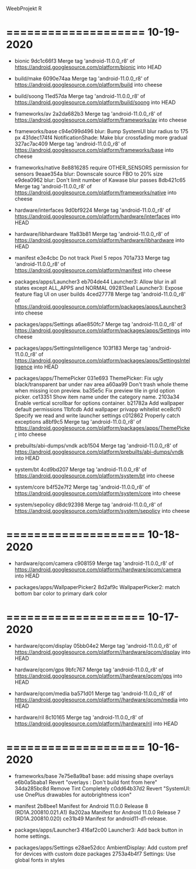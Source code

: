 
WeebProjekt R


====================
     10-19-2020
====================


   * bionic
9dc1c66f3 Merge tag 'android-11.0.0_r8' of https://android.googlesource.com/platform/bionic into HEAD

   * build/make
6090e74aa Merge tag 'android-11.0.0_r8' of https://android.googlesource.com/platform/build into cheese

   * build/soong
11ed57da Merge tag 'android-11.0.0_r8' of https://android.googlesource.com/platform/build/soong into HEAD

   * frameworks/av
2a2da682b3 Merge tag 'android-11.0.0_r8' of https://android.googlesource.com/platform/frameworks/av into cheese

   * frameworks/base
c94e099d496 blur: Bump SystemUI blur radius to 175 px
431dec174f4 NotificationShade: Make blur crossfading more gradual
327ac7ac409 Merge tag 'android-11.0.0_r8' of https://android.googlesource.com/platform/frameworks/base into cheese

   * frameworks/native
8e8816285 require OTHER_SENSORS permission for sensors
9eaae354a blur: Downscale source FBO to 20% size
e9dea0962 blur: Don't limit number of Kawase blur passes
8db421c65 Merge tag 'android-11.0.0_r8' of https://android.googlesource.com/platform/frameworks/native into cheese

   * hardware/interfaces
9d0bf9224 Merge tag 'android-11.0.0_r8' of https://android.googlesource.com/platform/hardware/interfaces into HEAD

   * hardware/libhardware
1fa83b81 Merge tag 'android-11.0.0_r8' of https://android.googlesource.com/platform/hardware/libhardware into HEAD

   * manifest
e3e4cbc Do not track Pixel 5 repos
701a733 Merge tag 'android-11.0.0_r8' of https://android.googlesource.com/platform/manifest into cheese

   * packages/apps/Launcher3
eb704de44 Launcher3: Allow blur in all states except ALL_APPS and NORMAL
092813ea1 Launcher3: Expose feature flag UI on user builds
4ced27778 Merge tag 'android-11.0.0_r8' of https://android.googlesource.com/platform/packages/apps/Launcher3 into cheese

   * packages/apps/Settings
a6ae850fc7 Merge tag 'android-11.0.0_r8' of https://android.googlesource.com/platform/packages/apps/Settings into cheese

   * packages/apps/SettingsIntelligence
103f183 Merge tag 'android-11.0.0_r8' of https://android.googlesource.com/platform/packages/apps/SettingsIntelligence into HEAD

   * packages/apps/ThemePicker
031e693 ThemePicker: Fix ugly black/transparent bar under nav area
a60aa99 Don't trash whole theme when missing icon preview.
ba35e5c Fix preview tile in grid option picker.
ce13351 Show item name under the category name.
2103a34 Enable vertical scrollbar for options container.
b21782a Add wallpaper default permissions
11bfcdb Add wallpaper privapp whitelist
ece8cf0 Specify we read and write launcher settings
c012862 Properly catch exceptions
a8bf9c5 Merge tag 'android-11.0.0_r8' of https://android.googlesource.com/platform/packages/apps/ThemePicker into cheese

   * prebuilts/abi-dumps/vndk
acb1504 Merge tag 'android-11.0.0_r8' of https://android.googlesource.com/platform/prebuilts/abi-dumps/vndk into HEAD

   * system/bt
4cd9bd207 Merge tag 'android-11.0.0_r8' of https://android.googlesource.com/platform/system/bt into cheese

   * system/core
b4f52e7f2 Merge tag 'android-11.0.0_r8' of https://android.googlesource.com/platform/system/core into cheese

   * system/sepolicy
d8dc92398 Merge tag 'android-11.0.0_r8' of https://android.googlesource.com/platform/system/sepolicy into cheese

====================
     10-18-2020
====================


   * hardware/qcom/camera
c908159 Merge tag 'android-11.0.0_r8' of https://android.googlesource.com/platform//hardware/qcom/camera into HEAD

   * packages/apps/WallpaperPicker2
8d2af9c WallpaperPicker2: match bottom bar color to primary dark color

====================
     10-17-2020
====================


   * hardware/qcom/display
05bb04e2 Merge tag 'android-11.0.0_r8' of https://android.googlesource.com/platform//hardware/qcom/display into HEAD

   * hardware/qcom/gps
9bfc767 Merge tag 'android-11.0.0_r8' of https://android.googlesource.com/platform//hardware/qcom/gps into HEAD

   * hardware/qcom/media
ba571d01 Merge tag 'android-11.0.0_r8' of https://android.googlesource.com/platform//hardware/qcom/media into HEAD

   * hardware/ril
8c10165 Merge tag 'android-11.0.0_r8' of https://android.googlesource.com/platform//hardware/ril into HEAD

====================
     10-16-2020
====================


   * frameworks/base
7e75e8a9ba1 base: add missing shape overlays
e6b0a5baba1 Revert "overlays : Don't build font from here"
34da285bc8d Remove Tint Completely
c0dd64b37d2 Revert "SystemUI: use OnePlus drawables for autobrightness icon"

   * manifest
2b8bee1 Manifest for Android 11.0.0 Release 8 (RD1A.200810.021.A1)
8a202aa Manifest for Android 11.0.0 Release 7 (RD1A.200810.020)
ce31b49 Manifest for android11-d1-release.

   * packages/apps/Launcher3
416af2c00 Launcher3: Add back button in home settings.

   * packages/apps/Settings
e28ae52dcc AmbientDisplay: Add custom pref for devices with custom doze packages
2753a4b4f7 Settings: Use global fonts in styles
